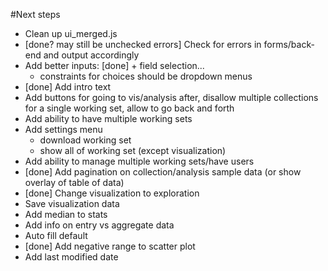 #Next steps
- Clean up ui_merged.js
- [done? may still be unchecked errors] Check for errors in forms/back-end and output accordingly
- Add better inputs:
	[done] + field selection...
	+ constraints for choices should be dropdown menus
- [done] Add intro text
- Add buttons for going to vis/analysis after, disallow multiple collections for a single working set, allow to go back and forth
- Add ability to have multiple working sets
- Add settings menu
	+ download working set
	+ show all of working set (except visualization)
- Add ability to manage multiple working sets/have users
- [done] Add pagination on collection/analysis sample data (or show overlay of table of data)
- [done] Change visualization to exploration
- Save visualization data
- Add median to stats
- Add info on entry vs aggregate data
- Auto fill default
- [done] Add negative range to scatter plot
- Add last modified date